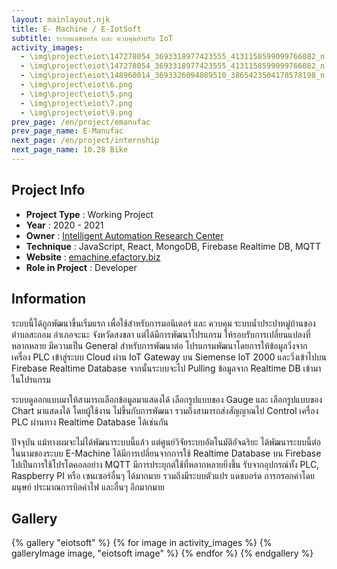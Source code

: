 ```yaml
---
layout: mainlayout.njk
title: E- Machine / E-IotSoft
subtitle: ระบบแดชบอร์ด และ ควบคุมสำหรับ IoT
activity_images:
  - \img\project\eiot\147278054_3693318977423555_4131158599099766082_n.jpg
  - \img\project\eiot\147278054_3693318977423555_4131158599099766082_n.jpg
  - \img\project\eiot\148960014_3693326094089510_3865423504178578198_n.jpg
  - \img\project\eiot\6.png
  - \img\project\eiot\5.png
  - \img\project\eiot\7.png
  - \img\project\eiot\9.png
prev_page: /en/project/emanufac
prev_page_name: E-Manufac
next_page: /en/project/internship
next_page_name: 10.28 Bike
---
```


## Project Info

- **Project Type** : Working Project
- **Year** : 2020 - 2021
- **Owner** : [Intelligent Automation Research Center](https://iarc.psu.ac.th)
- **Technique** : JavaScript, React, MongoDB, Firebase Realtime DB, MQTT
- **Website** : [emachine.efactory.biz](https://emachine.efactory.biz)
- **Role in Project** : Developer

## Information

ระบบนี้ได้ถูกพัฒนาขึ้นเริ่มแรก เพื่อใช้สำหรับการมอนิเตอร์ และ ควบคุม ระบบน้ำประปาหมู่บ้านของตำบลสะกอม อำเภอจะนะ จังหวัดสงขลา แต่ได้มีการพัฒนาโปรแกรม ให้รอบรับการเปลี่ยนแปลงที่หลากหลาย มีความเป็น General สำหรับการพัฒนาต่อ โปรแกรมพัฒนาโดยการให้ข้อมูลวิ่งจากเครื่อง PLC เข้าสู่ระบบ Cloud ผ่าน IoT Gateway บน Siemense IoT 2000 และวิ่งเข้าไปบน Firebase Realtime Database จากนั้นระบบจะไป Pulling ข้อมูลจาก Realtime DB เข้ามาในโปรแกรม

ระบบดูออกแบบมาให้สามารถเลือกข้อมูลมาแสดงได้ เลือกรูปแบบของ Gauge และ เลือกรูปแบบของ Chart มาแสดงได้ โดยผู้ใช้งาน ไม่ขึ้นกับการพัฒนา รวมถึงสามารถส่งสัญญาณไป Control เครื่อง PLC ผ่านทาง Realtime Database ได้เช่นกัน

ปัจจุบัน แม้ทางผมจะไม่ได้พัฒนาระบบนี้แล้ว แต่ศูนย์วิจัยระบบอัตโนมัติอัจฉริยะ ได้พัฒนาระบบนี้ต่อ ในนามของระบบ E-Machine ได้มีการเปลี่ยนจากการใช้ Realtime Database บน Firebase ไปเป็นการใช้โปรโตคอลอย่าง MQTT มีการประยุกต์ใช้ที่หลากหลายยิ่งขึ้น รับจากอุปกรณ์ทั้ง PLC, Raspberry PI หรือ เซนเซอร์อื่นๆ ได้มากมาย รวมถึงมีระบบตัวแปร แดชบอร์ด การกรอกค่าโดยมนุษย์ ประมาณการบิลค่าไฟ และอื่นๆ อีกมากมาย

## Gallery

<html>
{% gallery "eiotsoft" %}
{% for image in activity_images %}
{% galleryImage image, "eiotsoft image" %}
{% endfor %}
{% endgallery %}
</html>
